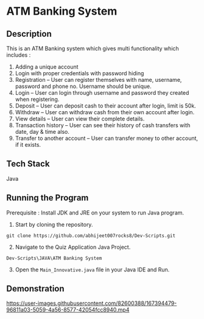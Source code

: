 # ATM Banking System
## Description

This is an ATM Banking system which gives multi functionality which includes : 
1. Adding a unique account
2. Login with proper credentials with password hiding
3. Registration – User can register themselves with name, username, 
password and phone no. Username should be unique. 
4. Login – User can login through username and password they created 
when registering. 
5. Deposit – User can deposit cash to their account after login, limit is 
50k. 
6. Withdraw – User can withdraw cash from their own account after 
login. 
7. View details – User can view their complete details. 
8. Transaction history – User can see their history of cash transfers with 
date, day & time also. 
9. Transfer to another account – User can transfer money to other 
account, if it exists.

## Tech Stack
Java

## Running the Program

Prerequisite : 
Install JDK and JRE on your system to run Java program.

1. Start by cloning the repository.
```
git clone https://github.com/abhijeet007rocks8/Dev-Scripts.git
```

2. Navigate to the Quiz Application Java Project.
```
Dev-Scripts\JAVA\ATM Banking System
```

3. Open the `Main_Innovative.java` file in your Java IDE and Run.

## Demonstration



https://user-images.githubusercontent.com/82600388/167394479-96811a03-5059-4a56-8577-42054fcc8940.mp4

